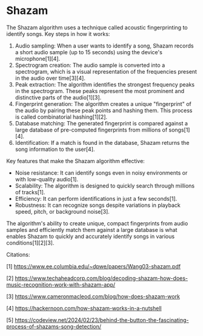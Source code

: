 # Shazam

The Shazam algorithm uses a technique called acoustic fingerprinting to identify songs. Key steps in how it works:

1. Audio sampling: When a user wants to identify a song, Shazam records a short audio sample (up to 15 seconds) using the device's microphone[1][4].
2. Spectrogram creation: The audio sample is converted into a spectrogram, which is a visual representation of the frequencies present in the audio over time[3][4].
3. Peak extraction: The algorithm identifies the strongest frequency peaks in the spectrogram. These peaks represent the most prominent and distinctive parts of the audio[1][3].
4. Fingerprint generation: The algorithm creates a unique "fingerprint" of the audio by pairing these peak points and hashing them. This process is called combinatorial hashing[1][2].
5. Database matching: The generated fingerprint is compared against a large database of pre-computed fingerprints from millions of songs[1][4].
6. Identification: If a match is found in the database, Shazam returns the song information to the user[4].

Key features that make the Shazam algorithm effective:

- Noise resistance: It can identify songs even in noisy environments or with low-quality audio[1].
- Scalability: The algorithm is designed to quickly search through millions of tracks[1].
- Efficiency: It can perform identifications in just a few seconds[1].
- Robustness: It can recognize songs despite variations in playback speed, pitch, or background noise[3].

The algorithm's ability to create unique, compact fingerprints from audio samples and efficiently match them against a large database is what enables Shazam to quickly and accurately identify songs in various conditions[1][2][3].

Citations:

[1] https://www.ee.columbia.edu/~dpwe/papers/Wang03-shazam.pdf

[2] https://www.techaheadcorp.com/blog/decoding-shazam-how-does-music-recognition-work-with-shazam-app/

[3] https://www.cameronmacleod.com/blog/how-does-shazam-work

[4] https://hackernoon.com/how-shazam-works-in-a-nutshell

[5] https://codeview.net/2024/02/23/behind-the-button-the-fascinating-process-of-shazams-song-detection/

